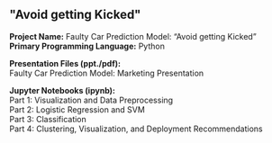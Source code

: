## "Avoid getting Kicked"

**Project Name:**  Faulty Car Prediction Model: “Avoid getting Kicked”  
**Primary Programming Language:**  Python  

**Presentation Files (ppt./pdf):**  
Faulty Car Prediction Model: Marketing Presentation  

**Jupyter Notebooks (ipynb):**  
Part 1: Visualization and Data Preprocessing  
Part 2: Logistic Regression and SVM  
Part 3: Classification  
Part 4: Clustering, Visualization, and Deployment Recommendations  

